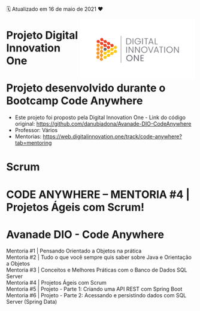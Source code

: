 :spiral_calendar: Atualizado em 16 de maio de 2021 :heart:

<img align="right" alt="GIF" height="160px" src="https://github.com/rdeconti/rdeconti-resources/blob/main/Digital%20Innovation%20One%20-%20Logotipo.png" />

# Projeto Digital Innovation One
# Projeto desenvolvido durante o Bootcamp Code Anywhere
- Este projeto foi proposto pela Digital Innovation One - Link do código original: https://github.com/danubiadona/Avanade-DIO-CodeAnywhere
- Professor: Vários
- Mentorias: https://web.digitalinnovation.one/track/code-anywhere?tab=mentoring

# Scrum
CODE ANYWHERE – MENTORIA #4  |  Projetos Ágeis com Scrum!
=======
# Avanade DIO - Code Anywhere 

Mentoria #1 | Pensando Orientado a Objetos na prática <br>
Mentoria #2 | Tudo o que você sempre quis saber sobre Java e Orientação a Objetos <br>
Mentoria #3 | Conceitos e Melhores Práticas com o Banco de Dados SQL Server <br>
Mentoria #4 | Projetos Ágeis com Scrum <br>
Mentoria #5 | Projeto - Parte 1: Criando uma API REST com Spring Boot <br>
Mentoria #6 | Projeto - Parte 2: Acessando e persistindo dados com SQL Server (Spring Data) <br>
